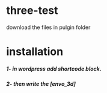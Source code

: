 # three-test

download the files in pulgin folder

# installation

##### 1- in wordpress add shortcode block.

##### 2- then write the [envo_3d]

